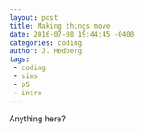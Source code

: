 ```yaml
---
layout: post
title: Making things move
date: 2016-07-08 19:44:45 -0400
categories: coding
author: J. Hedberg
tags:
 - coding
 - sims
 - p5
 - intro
---
```


Anything here?
